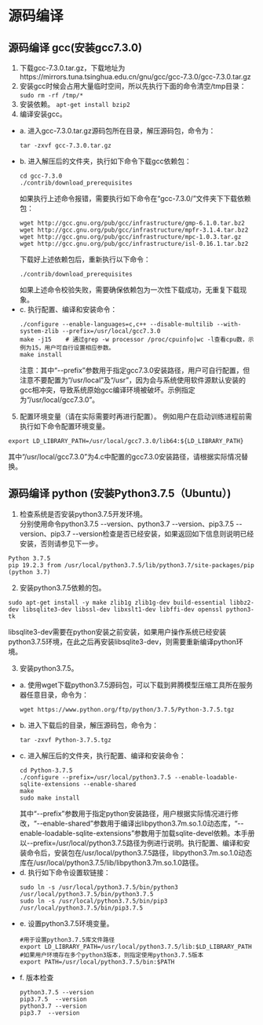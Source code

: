 # 源码编译
## 源码编译 gcc(安装gcc7.3.0)
1. 下载gcc-7.3.0.tar.gz，下载地址为https://mirrors.tuna.tsinghua.edu.cn/gnu/gcc/gcc-7.3.0/gcc-7.3.0.tar.gz
2. 安装gcc时候会占用大量临时空间，所以先执行下面的命令清空/tmp目录：`sudo rm -rf /tmp/*`
3. 安装依赖。 `apt-get install bzip2`
4. 编译安装gcc。
  + a. 进入gcc-7.3.0.tar.gz源码包所在目录，解压源码包，命令为：
    ```
    tar -zxvf gcc-7.3.0.tar.gz
    ```
  + b. 进入解压后的文件夹，执行如下命令下载gcc依赖包：
    ```
    cd gcc-7.3.0
    ./contrib/download_prerequisites
    ```
    如果执行上述命令报错，需要执行如下命令在“gcc-7.3.0/”文件夹下下载依赖包：
    ```
    wget http://gcc.gnu.org/pub/gcc/infrastructure/gmp-6.1.0.tar.bz2
    wget http://gcc.gnu.org/pub/gcc/infrastructure/mpfr-3.1.4.tar.bz2
    wget http://gcc.gnu.org/pub/gcc/infrastructure/mpc-1.0.3.tar.gz
    wget http://gcc.gnu.org/pub/gcc/infrastructure/isl-0.16.1.tar.bz2
    ```
    下载好上述依赖包后，重新执行以下命令：
    ```
    ./contrib/download_prerequisites
    ```
    如果上述命令校验失败，需要确保依赖包为一次性下载成功，无重复下载现象。
  + c. 执行配置、编译和安装命令：
    ```
    ./configure --enable-languages=c,c++ --disable-multilib --with-system-zlib --prefix=/usr/local/gcc7.3.0
    make -j15    # 通过grep -w processor /proc/cpuinfo|wc -l查看cpu数，示例为15，用户可自行设置相应参数。
    make install    
    ```
    注意：其中“--prefix”参数用于指定gcc7.3.0安装路径，用户可自行配置，但注意不要配置为“/usr/local”及“/usr”，因为会与系统使用软件源默认安装的gcc相冲突，导致系统原始gcc编译环境被破坏。示例指定为“/usr/local/gcc7.3.0”。

5. 配置环境变量（请在实际需要时再进行配置）。
例如用户在启动训练进程前需执行如下命令配置环境变量。
```
export LD_LIBRARY_PATH=/usr/local/gcc7.3.0/lib64:${LD_LIBRARY_PATH}
```
其中“/usr/local/gcc7.3.0”为4.c中配置的gcc7.3.0安装路径，请根据实际情况替换。

## 源码编译 python (安装Python3.7.5（Ubuntu）)

1. 检查系统是否安装python3.7.5开发环境。  
分别使用命令python3.7.5 --version、python3.7 --version、pip3.7.5 --version、pip3.7 --version检查是否已经安装，如果返回如下信息则说明已经安装，否则请参见下一步。
```
Python 3.7.5
pip 19.2.3 from /usr/local/python3.7.5/lib/python3.7/site-packages/pip (python 3.7)
```
2. 安装python3.7.5依赖的包。
```
sudo apt-get install -y make zlib1g zlib1g-dev build-essential libbz2-dev libsqlite3-dev libssl-dev libxslt1-dev libffi-dev openssl python3-tk
```
libsqlite3-dev需要在python安装之前安装，如果用户操作系统已经安装python3.7.5环境，在此之后再安装libsqlite3-dev，则需要重新编译python环境。

3. 安装python3.7.5。
  + a. 使用wget下载python3.7.5源码包，可以下载到昇腾模型压缩工具所在服务器任意目录，命令为：
    ```
    wget https://www.python.org/ftp/python/3.7.5/Python-3.7.5.tgz
    ```
  + b. 进入下载后的目录，解压源码包，命令为：
    ```
    tar -zxvf Python-3.7.5.tgz
    ```
  + c. 进入解压后的文件夹，执行配置、编译和安装命令：
    ```
    cd Python-3.7.5
    ./configure --prefix=/usr/local/python3.7.5 --enable-loadable-sqlite-extensions --enable-shared
    make
    sudo make install
    ```
    其中“--prefix”参数用于指定python安装路径，用户根据实际情况进行修改，“--enable-shared”参数用于编译出libpython3.7m.so.1.0动态库，“--enable-loadable-sqlite-extensions”参数用于加载sqlite-devel依赖。本手册以--prefix=/usr/local/python3.7.5路径为例进行说明。执行配置、编译和安装命令后，安装包在/usr/local/python3.7.5路径，libpython3.7m.so.1.0动态库在/usr/local/python3.7.5/lib/libpython3.7m.so.1.0路径。
  + d. 执行如下命令设置软链接：
    ```
    sudo ln -s /usr/local/python3.7.5/bin/python3 /usr/local/python3.7.5/bin/python3.7.5
    sudo ln -s /usr/local/python3.7.5/bin/pip3 /usr/local/python3.7.5/bin/pip3.7.5
    ```
  + e. 设置python3.7.5环境变量。
    ```
    #用于设置python3.7.5库文件路径
    export LD_LIBRARY_PATH=/usr/local/python3.7.5/lib:$LD_LIBRARY_PATH
    #如果用户环境存在多个python3版本，则指定使用python3.7.5版本
    export PATH=/usr/local/python3.7.5/bin:$PATH
    ```
  + f. 版本检查
    ```
    python3.7.5 --version
    pip3.7.5  --version
    python3.7 --version
    pip3.7  --version
    ```